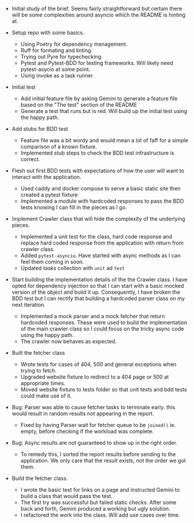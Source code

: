 - Initial study of the brief. Seems fairly straightforward but certain there will be some complexities around asyncio which the README is hinting at.
- Setup repo with some basics. 
    - Using Poetry for dependency management.
    - Ruff for formating and linting.
    - Trying out Pyre for typechecking.
    - Pytest and Pytest-BDD for testing frameworks. Will likely need pytest-asycio at some point.
    - Using invoke as a task runner

- Initial test
    - Add initial feature file by asking Gemini to generate a feature file based on the "The test" section of the README
    - Generate a test that runs but is red. Will build up the initial test using the happy path.
 
- Add stubs for BDD test
    - Feature file was a bit wordy and would mean a lot of faff for a simple comparison of a known fixture.
    - Implemented stub steps to check the BDD test infrastructure is correct.

- Flesh out first BDD tests with expectations of how the user will want to interact with the application.
    - Used caddy and docker compose to serve a basic static site then created a pytest fixture
    - Implemented a module with hardcoded responses to pass the BDD tests knowing I can fill in the pieces as I go.

- Implement Crawler class that will hide the complexity of the underlying pieces. 
    - Implemented a unit test for the class, hard code response and replace hard coded response from the application with return from crawler class.
    - Added `pytest-asyncio`. Have started with async methods as I can feel them coming in soon.
    - Updated tasks collection with `unit` ad `test`

- Start building the implementation details of the the Crawler class. I have opted for dependency injection so that I can start with a basic mocked version of the object and build it up. Consequently, I have broken the BDD test but I can rectify that building a hardcoded parser class on my next iteration.
    - Implemented a mock parser and a mock fetcher that return hardcoded responses. These were used to build the implementation of the main crawler class so I could focus on the tricky async code using the happy path.
    - The crawler now behaves as expected.

- Built the fetcher class
    - Wrote tests for cases of 404, 500 and general exceptions when trying to fetch.
    - Upgraded website fixture to redirect to a 404 page or 500 at appropriate times.
    - Moved website fixture to tests folder so that unit tests and bdd tests could make use of it.

- Bug: Parser was able to cause fetcher tasks to terminate early. this would result in random results not appearing in the report.
    - Fixed by having Parser wait for fetcher queue to be `joined()` ie. empty, before checking if the workload was complete.

- Bug: Async results are not guaranteed to show up in the right order. 
    - To remedy this, I sorted the report results before sending to the application. We only care that the result exists, not the order we got them.

- Build the fetcher class.
    - I wrote the basic test for links on a page and instructed Gemini to build a class that would pass the test.
    - The first try was successful but failed static checks. After some back and forth, Gemini produced a working but ugly solution.
    - I refactored the work into the class. Will add use cases over time.
